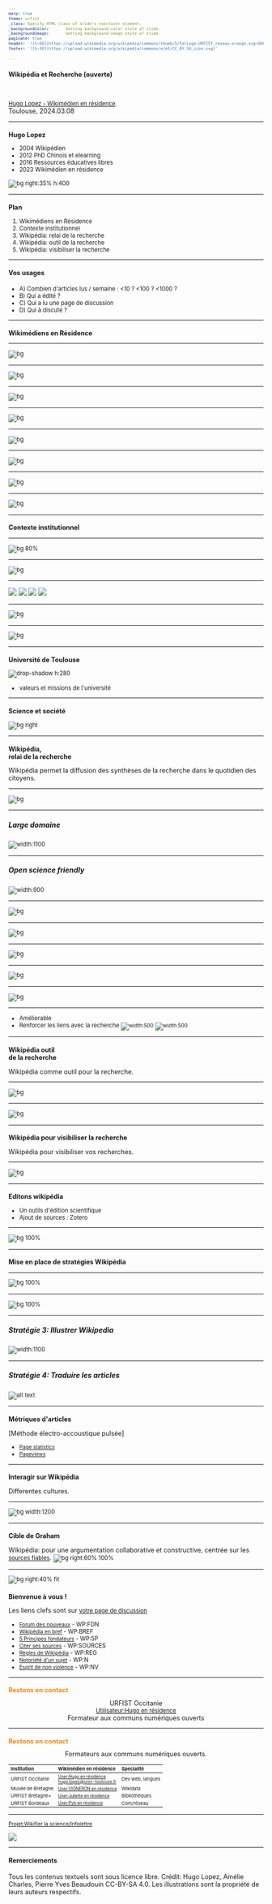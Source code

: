 ```yaml
---
marp: true
theme: urfist
_class:	Specify HTML class of slide’s <section> element.
_backgroundColor:		Setting background-color style of slide.
_backgroundImage:		Setting background-image style of slide.
paginate: true
header: '![h:60](https://upload.wikimedia.org/wikipedia/commons/thumb/5/5d/Logo-URFIST_reseau-orange.svg/600px-Logo-URFIST_reseau-orange.svg.png)'
footer: '![h:40](https://upload.wikimedia.org/wikipedia/commons/e/e5/CC_BY-SA_icon.svg)'

---
```

<!-- Scoped style -->
<style scoped>
h2 {
  background: none;
  color: #f68712!important;
  box-shadow: none;
}
h2:hover {
  box-shadow: none;
}
h3 { font-size: .9em}
</style>

# Wikipédia et Recherche (ouverte)
<br>
<br>
<small><a class="link" href=https://fr.wikipédia.org/wiki/User:Hugo_en_résidence>Hugo Lopez - Wikimédien en résidence</a>.
<br>Toulouse, 2024.03.08</small>
</center>

---
### Hugo Lopez
- 2004 Wikipédien
- 2012 PhD Chinois et elearning
- 2016 Ressources éducatives libres
- 2023 Wikimédien en résidence

![bg right:35% h:400](./img/Portrait-hugo.jpg)

---
# Plan

1. Wikimédiens en Résidence
2. Contexte institutionnel
3. Wikipédia: relai de la recherche
4. Wikipédia: outil de la recherche
5. Wikipédia: visibiliser la recherche


---
#### Vos usages
<!-- 10:00 : Quantitatif -->
- A) Combien d'articles lus / semaine : 
  <10 ?
  <100 ?
  <1000 ?
- B) Qui a édité ?
- C) Qui a lu une page de discussion
- D) Qui à discuté ?


---
# Wikimédiens en Résidence

---
<style scoped>
header, footer { display: none;  }
</style>
![bg](./img/research/SOFT-03.jpg)


---
<style scoped>
header, footer { display: none;  }
</style>
![bg](./img/research/SOFT-04.jpg)

---
<style scoped>
header, footer { display: none;  }
</style>
![bg](./img/research/SOFT-05.jpg)

---
<style scoped>
header, footer { display: none;  }
</style>
![bg](./img/research/SOFT-06.jpg)

---
<style scoped>
header, footer { display: none;  }
</style>
![bg](./img/research/SOFT-07.jpg)

---
<style scoped>
header, footer { display: none;  }
</style>
![bg](./img/research/SOFT-09.jpg)

---
<style scoped>
header, footer { display: none;  }
</style>
![bg](./img/research/SOFT-11.jpg)

---
<style scoped>
header, footer { display: none;  }
</style>
![bg](./img/research/SOFT-13.jpg)

---
# Contexte institutionnel

---
<!-- ### Statistiques historiques -->
![bg 80%](./img/so/image53.png)


---
![bg](./img/divers/Science_ouverte-2021.png)



---
<!-- 4 axes science ouverte -->
<style scoped>
section p { 
  margin: auto; }
section p { 
  display:block;
  margin: auto; }
</style>

![](./img/divers/image14.png) ![](./img/divers/image15.png)
![](./img/divers/image11.png) ![](./img/divers/image18.png)

---
<style scoped>
header, footer { display: none;  }
</style>
![bg](./img/research/SOFT-16.jpg)

---
<style scoped>
header, footer { display: none;  }
</style>
![bg](./img/research/SOFT-17.jpg)


---
<style scoped>
section p img{ 
  display:block;
  margin-left: auto; 
  margin-right: auto;}
</style>
### Université de Toulouse
![drop-shadow h:280](./img/so/Label_Culture_Libre-p1.png) 

- valeurs et missions de l'université

---
<style scoped>
section p img { 
  display:block;
  margin: auto; }
footer { display:none; }
</style>
### Science et société
![bg right](./img/so/Trust-why_americans.png)


---
# Wikipédia,<br>relai de la recherche
Wikipédia permet la diffusion des synthèses de la recherche dans le quotidien des citoyens.

---
<style scoped>
header, footer { display: none;  }
</style>
![bg](./img/research/SOFT-20.jpg)

---
<style scoped>
header, footer { display: none;  }
</style>
#####  Large domaine
<!-- En chiffres -->
![width:1100](./img/wmfr/Sciences_ouvertes_partager_sa_publication-1.png)

---
##### Open science friendly
<!-- 10:20 Principes -->
![width:900](./img/wmfr/Sciences_ouvertes_partager_sa_publication-2.png)

---
<style scoped>
header, footer { display: none;  }
</style>
![bg](./img/research/SOFT-21.jpg)

---
<style scoped>
header, footer { display: none;  }
</style>
![bg](./img/research/SOFT-22.jpg)

---
<style scoped>
header, footer { display: none;  }
</style>
![bg](./img/research/SOFT-23.jpg)

---
<style scoped>
header, footer { display: none;  }
</style>
![bg](./img/research/SOFT-24.jpg)

---
<style scoped>
header, footer { display: none;  }
</style>
![bg](./img/research/SOFT-25.jpg)

---
<!-- 4 axes science ouverte -->
<style scoped>
section p { 
  margin: auto; }
section p { 
  display:block;
  margin: auto; }
</style>

- Améliorable
- Renforcer les liens avec la recherche
![width:500](./img/so/image64.png) ![width:500](./img/so/image75.png)

---
# Wikipédia outil<br>de la recherche
Wikipédia comme outil pour la recherche.

---
<style scoped>
header, footer { display: none;  }
</style>
![bg](./img/research/SOFT-26.jpg)


---
<style scoped>
header, footer { display: none;  }
</style>
![bg](./img/research/SOFT-27.jpg)

---
# Wikipédia pour visibiliser la recherche
Wikipédia pour visibiliser vos recherches.

---
<style scoped>
header, footer { display: none;  }
</style>
![bg](./img/research/SOFT-28.jpg)


---
### Editons wikipédia
- Un outils d'édition scientifique
- Ajout de sources : Zotero

---
<style scoped>
header, footer { display: none;  }
</style>
<!-- 11:00 Barre Editeur visuel -->
![bg 100%](./img/wmfr/Sciences_ouvertes_partager_sa_publication-13.png)

---
### Mise en place de stratégies Wikipédia

---
<style scoped>
header, footer { display: none;  }
</style>
<!-- Strategy 1 -->
![bg 100%](./img/research/Wikipedia_cite_journals-17.jpg)

<!--
---
<style scoped>
header, footer { display: none;  }
</style>
<!-- Strategy 2 - ->
<br>

![bg 100%](./img/research/Wikipedia_cite_journals-22.jpg)
 -->

---
<style scoped>
header, footer { display: none;  }
</style>
<!-- Strategy 2 -->
![bg 100%](./img/research/Wikipedia_cite_journals-30.jpg)

---
<style scoped>
header, footer { display: none;  }
</style>
<!-- Strategy 3 -->
##### Stratégie 3: Illustrer Wikipedia
![width:1100](./img/research/Wikipedia_cite_journals-40.jpg)

---
<style scoped>
header, footer { display: none;  }
</style>
<!-- Strategy 4 -->
##### Stratégie 4: Traduire les articles
![alt text](image.png)

---
### Métriques d'articles
[Méthode électro-accoustique pulsée]
- [Page statistics](https://xtools.wmflabs.org/articleinfo/fr.wikipedia.org/Méthode_électro-accoustique_pulsée)
- [Pageviews](https://pageviews.wmcloud.org/?project=fr.wikipedia.org&platform=all-access&agent=user&redirects=0&range=this-year&pages=Méthode_électro-accoustique_pulsée)

---
# Interagir sur Wikipédia
Differentes cultures.

---
<!-- Debatre -->
![bg width:1200](./img/wmfr/Sciences_ouvertes_partager_sa_publication-18.png)

---
<!-- Debatre -->
<style scoped>
* { font-size: .9em;}
</style>
### Cible de Graham
Wikipédia: pour une argumentation collaborative et constructive, centrée sur les [sources fiables](https://fr.wikipedia.org/wiki/Wikipédia:Sources_fiables).
![bg right:60% 100%](./img/divers/Cible_de_Graham.png)

<!--
---
<!-- :00 -- >
Savoir interagir avec la communauté sur Wikipédia
• En cas de doute, chercher de l'aide, apprendre > Citer les lieux d'aide aux nouveaux.
• Cartographier lieux de discussion > Citer les lieux de discussion
• Cartographier les types d'interlocuteurs > Analyser l'historique ? Bestiaire ?
• Cartographier les roles (logiciels) sur Wikipédia > Citer les aidants et connaissants
<!-- -->



---
<style scoped>
* { font-size: .9em;}
</style>
![bg right:40% fit ](./img/divers/WP-Welcome-Liens.png)

### Bienvenue à vous !
Les liens clefs sont sur [votre page de discussion](https://fr.wikipedia.org/wiki/Special:Login)
- [Forum des nouveaux](https://fr.wikipedia.org/wiki/Wikipédia:Forum_des_nouveaux) - WP:FDN
- [Wikipédia en bref](https://fr.wikipedia.org/wiki/Aide:Wikipédia_en_bref) - WP:BREF
- [5 Principes fondateurs](https://fr.wikipedia.org/wiki/Wikipédia:Principes_fondateurs) - WP:5P
- [Citer ses sources](https://fr.wikipedia.org/wiki/Aide:Citer_ses_sources) - WP:SOURCES
- [Règles de Wikipédia](https://fr.wikipedia.org/wiki/WP:REG) - WP:REG
- [Notoriété d'un sujet](https://fr.wikipedia.org/wiki/Wikipédia:Notoriété) - WP:N
- [Esprit de non violence](https://fr.wikipedia.org/wiki/Wikipédia:Esprit_de_non_violence) - WP:NV

---
## Restons en contact
<center>
URFIST Occitanie
<br><a href="https://fr.wikipedia.org/wiki/user:Hugo_en_résidence">Utilisateur:Hugo en résidence</a>
<br>Formateur aux communs numériques ouverts

</center>

---
<!-- Scoped style -->
<style scoped>
table * { font-size: .9em;}
</style>
## Restons en contact
<center>Formateurs aux communs numériques ouverts.<br></center>

| Institution | Wikimédien en résidence | Specialité
|:---- |:---- |:---|
| URFIST Occitanie | <a href="https://fr.wikipedia.org/wiki/user_talk:Hugo_en_résidence">User:Hugo en résidence</a><br> hugo.lopez@univ-toulouse.fr | Dev web, langues
| Musée de Bretagne | <a href="https://fr.wikipedia.org/wiki/user_talk:VIGNERON_en_résidence">User:VIGNERON en résidence</a> | Wikidata
| URFIST Bretagne+ | <a href="https://fr.wikipedia.org/wiki/user_talk:Juliette_en_résidence">User:Juliette en résidence</a> | Bibliothèques
| URFIST Bordeaux | <a href="https://fr.wikipedia.org/wiki/user_talk:Pyb_en_résidence">User:Pyb en résidence</a> | Com/réseau


---
<div class="center">

[Projet:Wikifier la science/Infolettre](https://fr.wikipedia.org/wiki/Projet:Wikifier_la_science/Infolettre)

![](./img/so/WER_team.png)

</div>

---
#### Remerciements

Tous les contenus textuels sont sous licence libre.
Crédit: Hugo Lopez, Amélie Charles, Pierre Yves Beaudouin CC-BY-SA 4.0.
Les illustrations sont la propriété de leurs auteurs respectifs.

